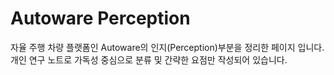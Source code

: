 # Autoware Perception 

자율 주행 차량 플랫폼인 Autoware의 인지(Perception)부분을 정리한 페이지 입니다. 개인 연구 노트로 가독성 중심으로 분류 및 간략한 요점만 작성되어 있습니다. 


